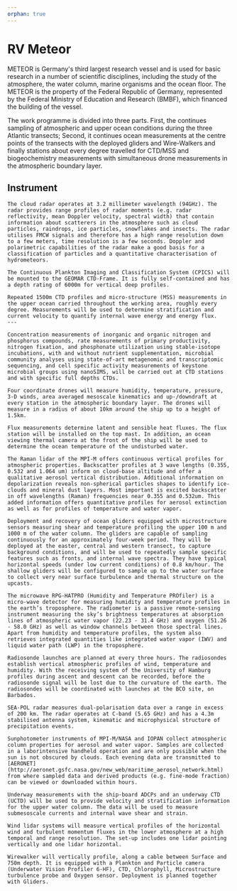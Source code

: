 ```yaml
---
orphan: true
---
```


# RV Meteor

METEOR is Germany's third largest research vessel and is used for basic research in a number of scientific disciplines, including the study of the atmosphere, the water column, marine organisms and the ocean floor. 
The METEOR is the property of the Federal Republic of Germany, represented by the Federal Ministry of Education and Research (BMBF), which financed the building of the vessel.


The work programme is divided into three parts. First, the continues sampling of atmospheric and upper ocean conditions during the three Atlantic transects; Second, it continues ocean measurements at the centre points of the transects with the deployed gliders and Wire-Walkers and finally stations about every degree travelled for CTD/MSS and biogeochemistry measurements with simultaneous drone measurements in the atmospheric boundary layer.

## Instrument

```{dropdown} Cloud Radar
The cloud radar operates at 3.2 millimeter wavelength (94GHz). The radar provides range profiles of radar moments (e.g. radar reflectivity, mean Doppler velocity, spectral width) that contain information about scatterers in the atmosphere such as cloud particles, raindrops, ice particles, snowflakes and insects. The radar utilises FMCW signals and therefore has a high range resolution down to a few meters, time resolution is a few seconds. Doppler and polarimetric capabilities of the radar make a good basis for a classification of particles and a quantitative characterisation of hydrometeors.

```

```{dropdown} CPICS
The Continuous Plankton Imaging and Classification System (CPICS) will be mounted to the GEOMAR CTD-Frame. It is fully self-contained and has a depth rating of 6000m for vertical deep profiles.

```

```{dropdown} CTD and biogeochemical measurements
Repeated 1500m CTD profiles and micro-structure (MSS) measurements in the upper ocean carried throughout the working area, roughly every degree. Measurements will be used to determine stratification and current velocity to quantify internal wave energy and energy flux.
---

Concentration measurements of inorganic and organic nitrogen and phosphorus compounds, rate measurements of primary productivity, nitrogen fixation, and phosphonate utilization using stable-isotope incubations, with and without nutrient supplementation, microbial community analyses using state-of-art metagenomic and transcriptomic sequencing, and cell specific activity measurements of keystone microbial groups using nanoSIMS, will be carried out at CTD stations and with specific full depths CTDs.

```

```{dropdown} Drones
Four coordinate drones will measure humidity, temperature, pressure, 3-D winds, area averaged mesoscale kinematics and up-/downdraft at every station in the atmospheric boundary layer. The drones will measure in a radius of about 10km around the ship up to a height of 1.5km.

```

```{dropdown} Flux Measurements
Flux measurements determine latent and sensible heat fluxes. The flux station will be installed on the top mast. In addition, an ocean viewing thermal camera at the front of the ship will be used to determine the ocean temperature of the undisturbed water.

```

```{dropdown} LICHT Raman Lidar
The Raman lidar of the MPI-M offers continuous vertical profiles for atmospheric properties. Backscatter profiles at 3 wave lengths (0.355, 0.532 and 1.064 um) inform on cloud-base altitude and offer a qualitative aerosol vertical distribution. Additional information on depolarization reveals non-spherical particles shapes to identify ice-clouds and mineral dust layers. Most important is excited backscatter in off wavelengths (Raman) frequencies near 0.355 and 0.532um. This added information offers quantitative profiles for aerosol extinction as well as for profiles of temperature and water vapor.

```

```{dropdown} Ocean Glider
Deployment and recovery of ocean gliders equipped with microstructure sensors measuring shear and temperature profiling the upper 100 m and 1000 m of the water column. The gliders are capable of sampling continuously for an approximately four-week period. They will be deployed at the easter, central and western transect, to capture background conditions, and will be used to repeatedly sample specific features such as fronts, and internal wave spectra. They have typical horizontal speeds (under low current conditions) of 0.8 km/hour. The shallow gliders will be configured to sample up to the water surface to collect very near surface turbulence and thermal structure on the upcasts.

```

```{dropdown} RPG-HATPRO Microwave Radar
The microwave RPG-HATPRO (Humidity and Temperature PROfiler) is a micro-wave detector for measuring humidity and temperature profiles in the earth’s troposphere. The radiometer is a passive remote-sensing instrument measuring the sky’s brightness temperatures at absorption lines of atmospheric water vapor (22.23 - 31.4 GHz) and oxygen (51.26 - 58.0 GHz) as well as window channels between those spectral lines. Apart from humidity and temperature profiles, the system also retrieves integrated quantities like integrated water vapor (IWV) and liquid water path (LWP) in the troposphere.

```

```{dropdown} Radiosondes
Radiosonde launches are planned at every three hours. The radiosondes establish vertical atmospheric profiles of wind, temperature and humidity. With the receiving system of the University of Hamburg profiles during ascent and descent can be recorded, before the radiosonde signal will be lost due to the curvature of the earth. The radiosondes will be coordinated with launches at the BCO site, on Barbados.

```

```{dropdown} SEA-POL
SEA-POL radar measures dual-polarisation data over a range in excess of 200 km. The radar operates at C-band (5.65 GHz) and has a 4.3m stabilised antenna system, kinematic and microphysical structure of precipitation events.

```

```{dropdown} Sunphotometer
Sunphotometer instruments of MPI-M/NASA and IOPAN collect atmospheric column properties for aerosol and water vapor. Samples are collected in a laborintensive handheld operation and are only possible when the sun is not obscured by clouds. Each evening data are transmitted to [AERONET](http://aeronet.gsfc.nasa.gov/new_web/maritime_aerosol_network.html) from where sampled data and derived products (e.g. fine-mode fraction) can be viewed or downloaded within hours.

```

```{dropdown} UCTD
Underway measurements with the ship-board ADCPs and an underway CTD (UCTD) will be used to provide velocity and stratification information for the upper water column. The data will be used to measure submesoscale currents and internal wave shear and strain.

```

```{dropdown} Wind lidar
Wind lidar systems will measure vertical profiles of the horizontal wind and turbulent momentum fluxes in the lower atmosphere at a high temporal and range resolution. The set-up includes one lidar pointing vertically and one lidar horizontal.

```

```{dropdown} WireWalker
Wirewalker will vertically profile, along a cable between Surface and 750m depth. It is equipped with a Plankton and Particle camera (Underwater Vision Profiler 6-HF), CTD, Chlorophyll, Microstructure turbulence probe and Oxygen sensor. Deployment is planned together with Gliders.

```


